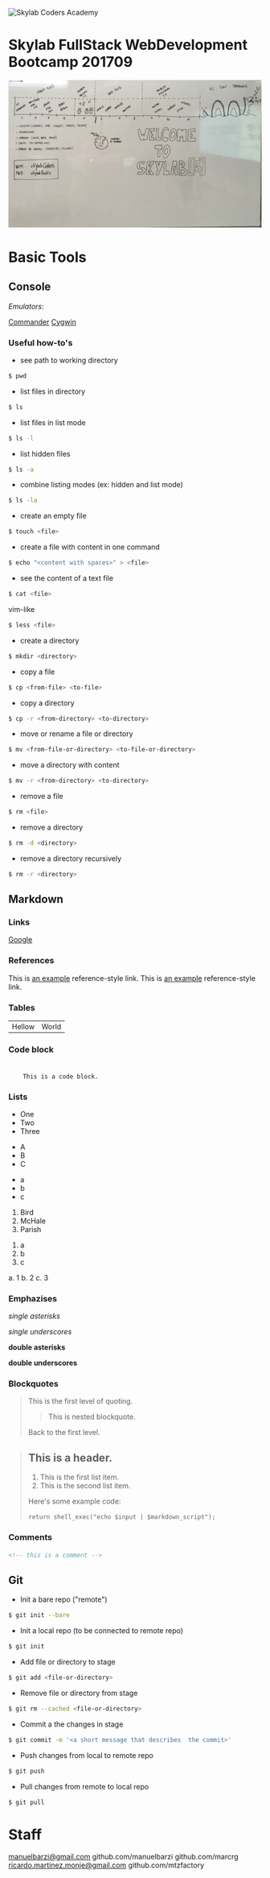 ![Skylab Coders Academy](http://www.skylabcoders.com/images/403/default.png "Skylab Coders Academy")

Skylab FullStack WebDevelopment Bootcamp 201709
===============================================

![calendaro del curso][calendar]

# Basic Tools

## Console

*Emulators*:

[Commander](http://cmder.net)
[Cygwin](http://cygwin.com)

### Useful how-to's

- see path to working directory

```bash
$ pwd
```

- list files in directory

```bash
$ ls
```

- list files in list mode

```bash
$ ls -l
```

- list hidden files

```bash
$ ls -a
```

- combine listing modes (ex: hidden and list mode)

```bash
$ ls -la
```

- create an empty file

```bash
$ touch <file>
```

- create a file with content in one command

```bash
$ echo "<content with spaces>" > <file>
```

- see the content of a text file

```bash
$ cat <file>
```

vim-like

```bash
$ less <file>
```

- create a directory

```bash
$ mkdir <directory>
```

- copy a file

```bash
$ cp <from-file> <to-file>
```

- copy a directory

```bash
$ cp -r <from-directory> <to-directory>
```

- move or rename a file or directory

```bash
$ mv <from-file-or-directory> <to-file-or-directory>
```

- move a directory with content

```bash
$ mv -r <from-directory> <to-directory>
```

- remove a file

```bash
$ rm <file>
```

- remove a directory

```bash
$ rm -d <directory>
```

- remove a directory recursively

```bash
$ rm -r <directory>
```

## Markdown

### Links

[Google](http://www.google.com "Google!")

### References

This is [an example][id] reference-style link.
This is [an example][id] reference-style link.

[id]: http://example.com/  "Optional Title Here"

### Tables

<table>
    <tr>
        <td>Hellow</td><td>World</td>
    </tr>
</table>

### Code block

<code>
    This is a code block.
</code>

### Lists

* One
* Two
* Three

- A
- B
- C

<ul>
    <li>a</li>
    <li>b</li>
    <li>c</li>
</ul>

1.  Bird
1.  McHale
3.  Parish

<ol>
    <li>a</li>
    <li>b</li>
    <li>c</li>
</ol>


a. 1
b. 2
c. 3

### Emphazises

*single asterisks*

_single underscores_

**double asterisks**

__double underscores__

### Blockquotes

> This is the first level of quoting.
>
> > This is nested blockquote.
>
> Back to the first level.

> ## This is a header.
> 
> 1.   This is the first list item.
> 2.   This is the second list item.
> 
> Here's some example code:
> 
>     return shell_exec("echo $input | $markdown_script");

### Comments

```html
<!-- this is a comment -->
```

## Git

* Init a bare repo ("remote")

```bash
$ git init --bare
```

* Init a local repo (to be connected to remote repo)

```bash
$ git init
```

* Add file or directory to stage

```bash
$ git add <file-or-directory>
```

* Remove file or directory from stage

```bash
$ git rm --cached <file-or-directory>
```

* Commit a the changes in stage

```bash
$ git commit -m '<a short message that describes  the commit>'
```

* Push changes from local to remote repo

```bash
$ git push
```

* Pull changes from remote to local repo

```bash
$ git pull
```

[calendar]: images/calendar.jpg

# Staff

manuelbarzi@gmail.com
github.com/manuelbarzi
github.com/marcrg
ricardo.martinez.monje@gmail.com
github.com/mtzfactory

